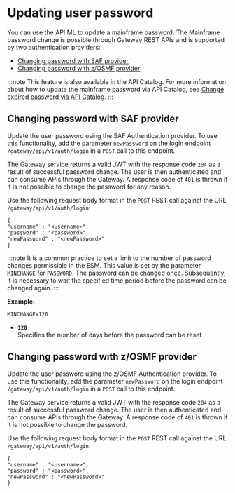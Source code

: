 # Updating user password

You can use the API ML to update a mainframe password. The Mainframe password change is possible through Gateway REST APIs and is supported by two authentication providers:

* [Changing password with SAF provider](#changing-password-with-saf-provider)
* [Changing password with z/OSMF provider](#changing-password-with-zosmf-provider)

:::note
This feature is also available in the API Catalog. For more information about how to update the mainframe password via API Catalog, see [Change expired password via API Catalog](../api-mediation-change-password-via-catalog.md).
:::

## Changing password with SAF provider

Update the user password using the SAF Authentication provider. To use this functionality, add the parameter `newPassword` on the login endpoint `/gateway/api/v1/auth/login` in a `POST` call to this endpoint. 

The Gateway service returns a valid JWT with the response code `204` as a result of successful password change. The user is then authenticated and can consume APIs through the Gateway. 
A response code of `401` is thrown if it is not possible to change the password for any reason.

Use the following request body format in the `POST` REST call against the URL `/gateway/api/v1/auth/login`:

 ```
 {
 "username" : "<username>",
 "password" : "<password>",
 "newPassword" : "<newPassword>"
}
```

:::note
It is a common practice to set a limit to the number of password changes permissible in the ESM. This value is set by the parameter `MINCHANGE` for `PASSWORD`. The password can be changed once. Subsequently, it is necessary to wait the specified time period before the password can be changed again.
:::

**Example:**

`MINCHANGE=120`

* **`120`**  
Specifies the number of days before the password can be reset

## Changing password with z/OSMF provider

Update the user password using the z/OSMF Authentication provider. To use this functionality, add the parameter `newPassword` on the login endpoint `/gateway/api/v1/auth/login` in a `POST` call to this endpoint.

The Gateway service returns a valid JWT with the response code `204` as a result of successful password change. The user is then authenticated and can consume APIs through the Gateway. A response code of `401` is thrown if it is not possible to change the password.

Use the following request body format in the `POST` REST call against the URL `/gateway/api/v1/auth/login`:

 ```
 {
 "username" : "<username>",
 "password" : "<password>",
 "newPassword" : "<newPassword>"
}
```
